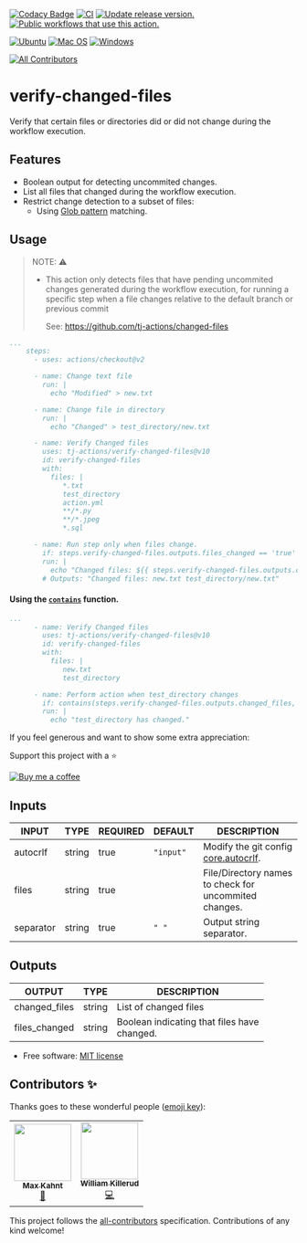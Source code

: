 [![Codacy Badge](https://api.codacy.com/project/badge/Grade/a3bbaf5dc7534b4a9bf9eaef49e41b34)](https://app.codacy.com/gh/tj-actions/verify-changed-files?utm_source=github.com\&utm_medium=referral\&utm_content=tj-actions/verify-changed-files\&utm_campaign=Badge_Grade_Settings)
[![CI](https://github.com/tj-actions/verify-changed-files/workflows/CI/badge.svg)](https://github.com/tj-actions/verify-changed-files/actions?query=workflow%3ACI)
[![Update release version.](https://github.com/tj-actions/verify-changed-files/workflows/Update%20release%20version./badge.svg)](https://github.com/tj-actions/verify-changed-files/actions?query=workflow%3A%22Update+release+version.%22)
[![Public workflows that use this action.](https://img.shields.io/endpoint?url=https%3A%2F%2Fused-by.vercel.app%2Fapi%2Fgithub-actions%2Fused-by%3Faction%3Dtj-actions%2Fverify-changed-files%26badge%3Dtrue)](https://github.com/search?o=desc\&q=tj-actions+verify-changed-files+language%3AYAML\&s=\&type=Code)

[![Ubuntu](https://img.shields.io/badge/Ubuntu-E95420?logo=ubuntu\&logoColor=white)](https://docs.github.com/en/actions/reference/workflow-syntax-for-github-actions#jobsjob_idruns-on)
[![Mac OS](https://img.shields.io/badge/mac%20os-000000?logo=macos\&logoColor=F0F0F0)](https://docs.github.com/en/actions/reference/workflow-syntax-for-github-actions#jobsjob_idruns-on)
[![Windows](https://img.shields.io/badge/Windows-0078D6?logo=windows\&logoColor=white)](https://docs.github.com/en/actions/reference/workflow-syntax-for-github-actions#jobsjob_idruns-on)

<!-- ALL-CONTRIBUTORS-BADGE:START - Do not remove or modify this section -->

[![All Contributors](https://img.shields.io/badge/all_contributors-2-orange.svg?style=flat-square)](#contributors-)

<!-- ALL-CONTRIBUTORS-BADGE:END -->

# verify-changed-files

Verify that certain files or directories did or did not change during the workflow execution.

## Features

*   Boolean output for detecting uncommited changes.
*   List all files that changed during the workflow execution.
*   Restrict change detection to a subset of files:
    *   Using [Glob pattern](https://docs.github.com/en/actions/learn-github-actions/workflow-syntax-for-github-actions#filter-pattern-cheat-sheet) matching.

## Usage

> NOTE: :warning:
>
> *   This action only detects files that have pending uncommited changes generated during the workflow execution, for running a specific step when a file changes relative to the default branch or previous commit
>
>     See: https://github.com/tj-actions/changed-files

```yaml
...
    steps:
      - uses: actions/checkout@v2

      - name: Change text file
        run: |
          echo "Modified" > new.txt

      - name: Change file in directory
        run: |
          echo "Changed" > test_directory/new.txt

      - name: Verify Changed files
        uses: tj-actions/verify-changed-files@v10
        id: verify-changed-files
        with:
          files: |
             *.txt
             test_directory
             action.yml
             **/*.py
             **/*.jpeg
             *.sql

      - name: Run step only when files change.
        if: steps.verify-changed-files.outputs.files_changed == 'true'
        run: |
          echo "Changed files: ${{ steps.verify-changed-files.outputs.changed_files }}"
        # Outputs: "Changed files: new.txt test_directory/new.txt"
```

#### Using the [`contains`](https://docs.github.com/en/actions/learn-github-actions/expressions#contains) function.

```yaml
...
      - name: Verify Changed files
        uses: tj-actions/verify-changed-files@v10
        id: verify-changed-files
        with:
          files: |
             new.txt
             test_directory

      - name: Perform action when test_directory changes
        if: contains(steps.verify-changed-files.outputs.changed_files, 'test_directory')
        run: |
          echo "test_directory has changed."
```

If you feel generous and want to show some extra appreciation:

Support this project with a :star:

[![Buy me a coffee][buymeacoffee-shield]][buymeacoffee]

[buymeacoffee]: https://www.buymeacoffee.com/jackton1

[buymeacoffee-shield]: https://www.buymeacoffee.com/assets/img/custom_images/orange_img.png

## Inputs

<!-- AUTO-DOC-INPUT:START - Do not remove or modify this section -->

|   INPUT   |  TYPE  | REQUIRED |  DEFAULT  |                                                         DESCRIPTION                                                         |
|-----------|--------|----------|-----------|-----------------------------------------------------------------------------------------------------------------------------|
| autocrlf  | string | true     | `"input"` | Modify the git config [core.autocrlf](https://git-scm.com/book/en/v2/Customizing-Git-Git-Configuration#_core_autocrlf). |
| files     | string | true     |           | File/Directory names to check for<br>uncommited changes.                                                                    |
| separator | string | true     | `" "`     | Output string separator.                                                                                                    |

<!-- AUTO-DOC-INPUT:END -->

## Outputs

<!-- AUTO-DOC-OUTPUT:START - Do not remove or modify this section -->

|    OUTPUT     |  TYPE  |                  DESCRIPTION                   |
|---------------|--------|------------------------------------------------|
| changed\_files | string | List of changed files                          |
| files\_changed | string | Boolean indicating that files have<br>changed. |

<!-- AUTO-DOC-OUTPUT:END -->

*   Free software: [MIT license](LICENSE)

## Contributors ✨

Thanks goes to these wonderful people ([emoji key](https://allcontributors.org/docs/en/emoji-key)):

<!-- ALL-CONTRIBUTORS-LIST:START - Do not remove or modify this section -->

<!-- prettier-ignore-start -->

<!-- markdownlint-disable -->

<table>
  <tr>
    <td align="center"><a href="https://github.com/max-kahnt-keylight"><img src="https://avatars.githubusercontent.com/u/79849575?v=4?s=100" width="100px;" alt=""/><br /><sub><b>Max Kahnt</b></sub></a><br /><a href="https://github.com/tj-actions/verify-changed-files/commits?author=max-kahnt-keylight" title="Documentation">📖</a></td>
    <td align="center"><a href="https://wllm.no"><img src="https://avatars.githubusercontent.com/u/1223410?v=4?s=100" width="100px;" alt=""/><br /><sub><b>William Killerud</b></sub></a><br /><a href="https://github.com/tj-actions/verify-changed-files/commits?author=wkillerud" title="Code">💻</a></td>
  </tr>
</table>

<!-- markdownlint-restore -->

<!-- prettier-ignore-end -->

<!-- ALL-CONTRIBUTORS-LIST:END -->

This project follows the [all-contributors](https://github.com/all-contributors/all-contributors) specification. Contributions of any kind welcome!
